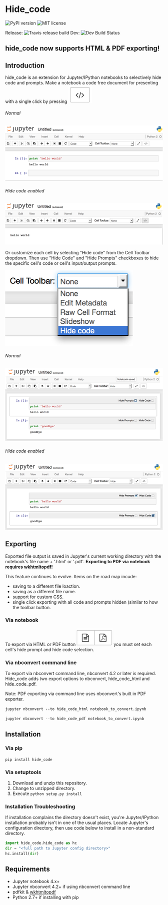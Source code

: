 # Hide_code
![PyPI version](https://badge.fury.io/py/hide_code.svg) ![MIT license](https://img.shields.io/github/license/mashape/apistatus.svg) 

Release: ![Travis release build](https://travis-ci.org/kirbs-/hide_code.svg?branch=master) Dev: ![Dev Build Status](https://travis-ci.org/kirbs-/hide_code.svg?branch=dev)

## hide_code now supports HTML & PDF exporting!

## Introduction
hide_code is an extension for Jupyter/IPython notebooks to selectively hide code and prompts. Make a notebook a code free document for presenting with a single click by pressing ![hide_code toggle](/images/button.png)

###### Normal
![image1.1](/images/1.1.png)

###### Hide code enabled
![image1.2](/images/1.2.png)

Or customize each cell by selecting "Hide code" from the Cell Toolbar dropdown. Then use "Hide Code" and "Hide Prompts" checkboxes to hide the specific cell's code or cell's input/output prompts.

![image2](/images/2.png)

###### Normal
![image3.1](/images/3.1.png)

###### Hide code enabled
![image3.2](/images/3.2.png)

## Exporting
Exported file output is saved in Jupyter's current working directory with the notebook's file name + '.html' or '.pdf'. **Exporting to PDF via notebook requires [wkhtmltopdf](http://wkhtmltopdf.org/)!** 

This feature continues to evolve. Items on the road map incude:
* saving to a different file loaction.
* saving as a different file name.
* support for custom CSS.
* single click exporting with all code and prompts hidden (similar to how the toolbar button.

### Via notebook
To export via HTML or PDF button ![image4.1](/images/4.1.png) you must set each cell's hide prompt and hide code selection. 

### Via nbconvert command line
To export via nbconvert command line, nbconvert 4.2 or later is required. Hide_code adds two export options to nbconvert, hide_code_html and hide_code_pdf. 

Note: PDF exporting via command line uses nbconvert's built in PDF exporter.

`jupyter nbconvert --to hide_code_html notebook_to_convert.ipynb`

`jupyter nbconvert --to hide_code_pdf notebook_to_convert.ipynb`

## Installation
### Via pip
`pip install hide_code`

### Via setuptools
1. Download and unzip this repository. 
2. Change to unzipped directory.
3. Execute ```python setup.py install```

### Installation Troubleshooting
If installation complains the directory doesn't exist, you're Jupyter/IPython installation probably isn't in one of the usual places. Locate Jupyter's configuration directory, then use code below to install in a non-standard directory.
```python
import hide_code.hide_code as hc
dir = "<full path to Jupyter config directory>"
hc.install(dir)
```

## Requirements
* Jupyter notebook 4.x+
* Jupyter nbconvert 4.2+ if using nbconvert command line
* pdfkit & [wkhtmltopdf](http://wkhtmltopdf.org/)
* Python 2.7+ if installing with pip
